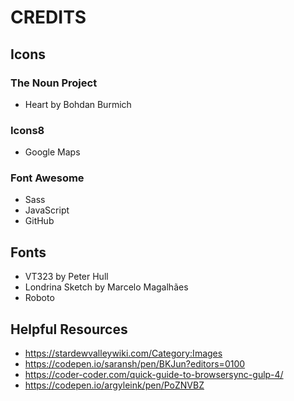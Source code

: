 # CREDITS

## Icons

### The Noun Project
* Heart by Bohdan Burmich

### Icons8
* Google Maps

### Font Awesome
* Sass
* JavaScript
* GitHub


## Fonts
* VT323 by Peter Hull
* Londrina Sketch by Marcelo Magalhães
* Roboto


## Helpful Resources
* https://stardewvalleywiki.com/Category:Images
* https://codepen.io/saransh/pen/BKJun?editors=0100
* https://coder-coder.com/quick-guide-to-browsersync-gulp-4/
* https://codepen.io/argyleink/pen/PoZNVBZ